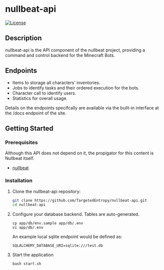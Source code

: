 # nullbeat-api

[![License](https://img.shields.io/badge/License-MIT-blue.svg)](https://opensource.org/licenses/MIT)

## Description

nullbeat-api is the API component of the nullbeat project, providing a command and control backend for the Minecraft Bots.

## Endpoints

- Items to storage all characters' inventories.
- Jobs to identify tasks and their ordered execution for the bots.
- Character call to identify users.
- Statistics for overall usage.

Details on the endpoints specifcally are available via the built-in interface at the /docs endpoint of the site.

## Getting Started

### Prerequisites

Although this API does not depend on it, the propigator for this content is Nullbeat itself.

- [nullbeat](https://github.com/TargetedEntropy/nullbeat)

### Installation

1. Clone the nullbeat-api repository:

    ```bash
    git clone https://github.com/TargetedEntropy/nullbeat-api.git
    cd nullbeat-api
    ```

2. Configure your database backend. Tables are auto-generated.
    ```
    cp app/db/env.sample app/db/.env
    vi app/db/.env
    ```

    An example local sqlite endpoint would be defined as:
    ```
    SQLALCHEMY_DATABASE_URI=sqlite:///test.db
    ```
3. Start the application
    ```
    bash start.sh
    ```
